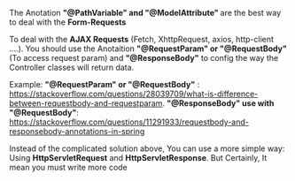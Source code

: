 The Anotation <b>"@PathVariable" and "@ModelAttribute" </b> are the best way to deal with the <b>Form-Requests</b>

To deal with the <b>AJAX Requests</b> (Fetch, XhttpRequest, axios, http-client ....). You should use the Anotaition <b>"@RequestParam" or "@RequestBody"</b> 
(To access request param) and <b>"@ResponseBody"</b> to config the way the Controller classes will return data. 

Example: <b>"@RequestParam" or "@RequestBody"</b> : https://stackoverflow.com/questions/28039709/what-is-difference-between-requestbody-and-requestparam.
          <b> "@ResponseBody" use with "@RequestBody"</b>: https://stackoverflow.com/questions/11291933/requestbody-and-responsebody-annotations-in-spring

Instead of the complicated solution above, You can use a more simple way: Using <b>HttpServletRequest</b> and <b>HttpServletResponse</b>. But Certainly, It mean you must write
more code
